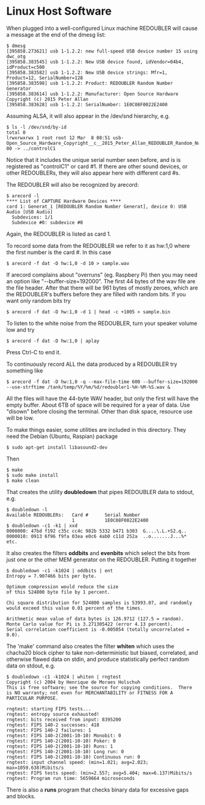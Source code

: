 # Linux Host Software

When plugged into a well-configured Linux machine REDOUBLER will cause a message at the end of the dmesg list:
```
$ dmesg
[395858.273621] usb 1-1.2.2: new full-speed USB device number 15 using dwc_otg
[395858.383545] usb 1-1.2.2: New USB device found, idVendor=04b4, idProduct=c500
[395858.383582] usb 1-1.2.2: New USB device strings: Mfr=1, Product=12, SerialNumber=128
[395858.383598] usb 1-1.2.2: Product: REDOUBLER Random Number Generator
[395858.383614] usb 1-1.2.2: Manufacturer: Open Source Hardware Copyright (c) 2015 Peter Allan
[395858.383628] usb 1-1.2.2: SerialNumber: 1E0C08F0022E2400
```
Assuming ALSA, it will also appear in the /dev/snd hierarchy, e.g.
```
$ ls -l /dev/snd/by-id
total 0
lrwxrwxrwx 1 root root 12 Mar  8 08:51 usb-Open_Source_Hardware_Copyright__c__2015_Peter_Allan_REDOUBLER_Random_Number_Generator_1E0C08F0022E2400-00 -> ../controlC1
```
Notice that it includes the unique serial number seen before, and is is registered as "controlC1" or card #1. If there are other sound devices, or other REDOUBLERs, they will also appear here with different card #s.

The REDOUBLER will also be recognized by arecord:
```
$ arecord -l
**** List of CAPTURE Hardware Devices ****
card 1: Generat_1 [REDOUBLER Random Number Generat], device 0: USB Audio [USB Audio]
  Subdevices: 1/1
  Subdevice #0: subdevice #0
```
Again, the REDOUBLER is listed as card 1.

To record some data from the REDOUBLER we refer to it as hw:1,0 where the first number is the card #. In this case
```
$ arecord -f dat -D hw:1,0 -d 10 > sample.wav
```	
If arecord complains about "overruns" (eg. Raspbery Pi) then you may need an option like "--buffer-size=192000". The first 44 bytes of the wav file are the file header. After that there will be 961 bytes of mostly zeroes, which are the REDOUBLER's buffers before they are filled with random bits. If you want only random bits try
```
$ arecord -f dat -D hw:1,0 -d 1 | head -c +1005 > sample.bin
```
To listen to the white noise from the REDOUBLER, turn your speaker volume low and try
```
$ arecord -f dat -D hw:1,0 | aplay
```	
Press Ctrl-C to end it.

To continuously record ALL the data produced by a REDOUBLER try something like
```
$ arecord -f dat -D hw:1,0 -q --max-file-time 600 --buffer-size=192000 --use-strftime /tank/temp/%Y/%m/%d/redoubler1-%H-%M-%S.wav &
```
All the files will have the 44-byte WAV header, but only the first will have the empty buffer. About 6TB of space will be required for a year of data. Use "disown" before closing the terminal. Other than disk space, resource use will be low.

To make things easier, some utilities are included in this directory. They need the Debian (Ubuntu, Raspian) package
```
$ sudo apt-get install libasound2-dev
```
Then
```
$ make
$ sudo make install
$ make clean
```
That creates the utility **doubledown** that pipes REDOUBLER data to stdout, e.g.
```
$ doubledown -l
Available REDOUBLERs:	Card #    	Serial Number       
                    	1         	1E0C08F0022E2400
$ doubledown -c1 -k1 | xxd
0000000: 47bd f192 c35c cc4c 982b 5332 b471 b303  G....\.L.+S2.q..
0000010: 0913 6f96 f9fa 03ea e0c6 4ab0 c11d 252a  ..o.......J...%*
etc.
```
It also creates the filters **oddbits** and **evenbits** which select the bits from just one or the other MEM generator on the REDOUBLER. Putting it together
```
$ doubledown -c1 -k1024 | oddbits | ent
Entropy = 7.907466 bits per byte.

Optimum compression would reduce the size
of this 524800 byte file by 1 percent.

Chi square distribution for 524800 samples is 53993.07, and randomly
would exceed this value 0.01 percent of the times.

Arithmetic mean value of data bytes is 126.9712 (127.5 = random).
Monte Carlo value for Pi is 3.271305422 (error 4.13 percent).
Serial correlation coefficient is -0.005054 (totally uncorrelated = 0.0).
```
The 'make' command also creates the filter **whiten** which uses the chacha20 block cipher to take non-deterministic but biased, correlated, and otherwise flawed data on stdin, and produce statistically perfect random data on stdout, e.g.
```
$ doubledown -c1 -k1024 | whiten | rngtest
Copyright (c) 2004 by Henrique de Moraes Holschuh
This is free software; see the source for copying conditions.  There is NO warranty; not even for MERCHANTABILITY or FITNESS FOR A PARTICULAR PURPOSE.

rngtest: starting FIPS tests...
rngtest: entropy source exhausted!
rngtest: bits received from input: 8395200
rngtest: FIPS 140-2 successes: 418
rngtest: FIPS 140-2 failures: 1
rngtest: FIPS 140-2(2001-10-10) Monobit: 0
rngtest: FIPS 140-2(2001-10-10) Poker: 0
rngtest: FIPS 140-2(2001-10-10) Runs: 1
rngtest: FIPS 140-2(2001-10-10) Long run: 0
rngtest: FIPS 140-2(2001-10-10) Continuous run: 0
rngtest: input channel speed: (min=1.021; avg=2.023; max=1059.638)Mibits/s
rngtest: FIPS tests speed: (min=2.557; avg=5.404; max=6.137)Mibits/s
rngtest: Program run time: 5659664 microseconds
```
There is also a **runs** program that checks binary data for excessive gaps and blocks.
